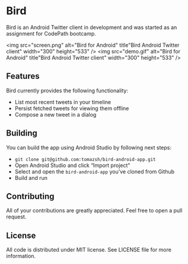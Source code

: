 Bird
====

Bird is an Android Twitter client in development and was started as an assignment for CodePath bootcamp.

<img src="screen.png" alt="Bird for Android" title"Bird Android Twitter client" width="300" height="533" />&nbsp;<img src="demo.gif" alt="Bird for Android" title"Bird Android Twitter client" width="300" height="533" />

Features
--------

Bird currently provides the following functionality:
* List most recent tweets in your timeline
* Persist fetched tweets for viewing them offline
* Compose a new tweet in a dialog

Building
--------

You can build the app using Android Studio by following next steps:
* `git clone git@github.com:tomazsh/bird-android-app.git`
* Open Android Studio and click “Import project”
* Select and open the `bird-android-app` you’ve cloned from Github
* Build and run

Contributing
------------

All of your contributions are greatly appreciated. Feel free to open a pull request.

License
-------

All code is distributed under MIT license. See LICENSE file for more information.
